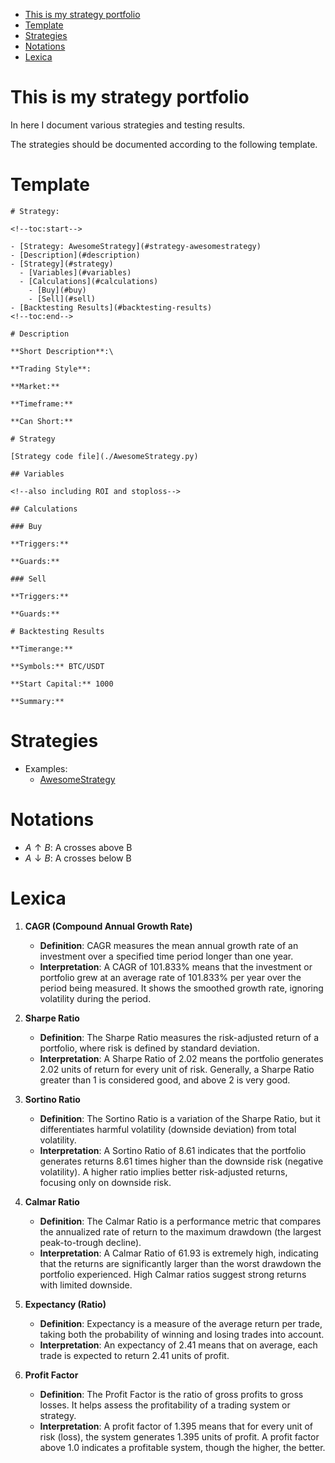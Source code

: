 <!--toc:start-->

- [This is my strategy portfolio](#this-is-my-strategy-portfolio)
- [Template](#template)
- [Strategies](#strategies)
- [Notations](#notations)
- [Lexica](#lexica)
<!--toc:end-->

# This is my strategy portfolio

In here I document various strategies and testing results.

The strategies should be documented according to the following template.

# Template

```
# Strategy:

<!--toc:start-->

- [Strategy: AwesomeStrategy](#strategy-awesomestrategy)
- [Description](#description)
- [Strategy](#strategy)
  - [Variables](#variables)
  - [Calculations](#calculations)
    - [Buy](#buy)
    - [Sell](#sell)
- [Backtesting Results](#backtesting-results)
<!--toc:end-->

# Description

**Short Description**:\

**Trading Style**:

**Market:**

**Timeframe:**

**Can Short:**

# Strategy

[Strategy code file](./AwesomeStrategy.py)

## Variables

<!--also including ROI and stoploss-->

## Calculations

### Buy

**Triggers:**

**Guards:**

### Sell

**Triggers:**

**Guards:**

# Backtesting Results

**Timerange:**

**Symbols:** BTC/USDT

**Start Capital:** 1000

**Summary:**
```

# Strategies

- Examples:
  - [AwesomeStrategy](./strategys/example/AwesomeStrategy.md)

# Notations

- $A \uparrow B$: A crosses above B
- $A \downarrow B$: A crosses below B

# Lexica

1. **CAGR (Compound Annual Growth Rate)**

   - **Definition**: CAGR measures the mean annual growth rate of an investment over a specified time period longer than one year.
   - **Interpretation**: A CAGR of 101.833% means that the investment or portfolio grew at an average rate of 101.833% per year over the period being measured.
     It shows the smoothed growth rate, ignoring volatility during the period.

1. **Sharpe Ratio**

   - **Definition**: The Sharpe Ratio measures the risk-adjusted return of a portfolio, where risk is defined by standard deviation.
   - **Interpretation**: A Sharpe Ratio of 2.02 means the portfolio generates 2.02 units of return for every unit of risk.
     Generally, a Sharpe Ratio greater than 1 is considered good, and above 2 is very good.

1. **Sortino Ratio**

   - **Definition**: The Sortino Ratio is a variation of the Sharpe Ratio, but it differentiates harmful volatility (downside deviation) from total volatility.
   - **Interpretation**: A Sortino Ratio of 8.61 indicates that the portfolio generates returns 8.61 times higher than the downside risk (negative volatility).
     A higher ratio implies better risk-adjusted returns, focusing only on downside risk.

1. **Calmar Ratio**

   - **Definition**: The Calmar Ratio is a performance metric that compares the annualized rate of return to the maximum drawdown (the largest peak-to-trough decline).
   - **Interpretation**: A Calmar Ratio of 61.93 is extremely high, indicating that the returns are significantly larger than the worst drawdown the portfolio experienced.
     High Calmar ratios suggest strong returns with limited downside.

1. **Expectancy (Ratio)**

   - **Definition**: Expectancy is a measure of the average return per trade, taking both the probability of winning and losing trades into account.
   - **Interpretation**: An expectancy of 2.41 means that on average, each trade is expected to return 2.41 units of profit.

1. **Profit Factor**

   - **Definition**: The Profit Factor is the ratio of gross profits to gross losses. It helps assess the profitability of a trading system or strategy.
   - **Interpretation**: A profit factor of 1.395 means that for every unit of risk (loss), the system generates 1.395 units of profit.
     A profit factor above 1.0 indicates a profitable system, though the higher, the better.

